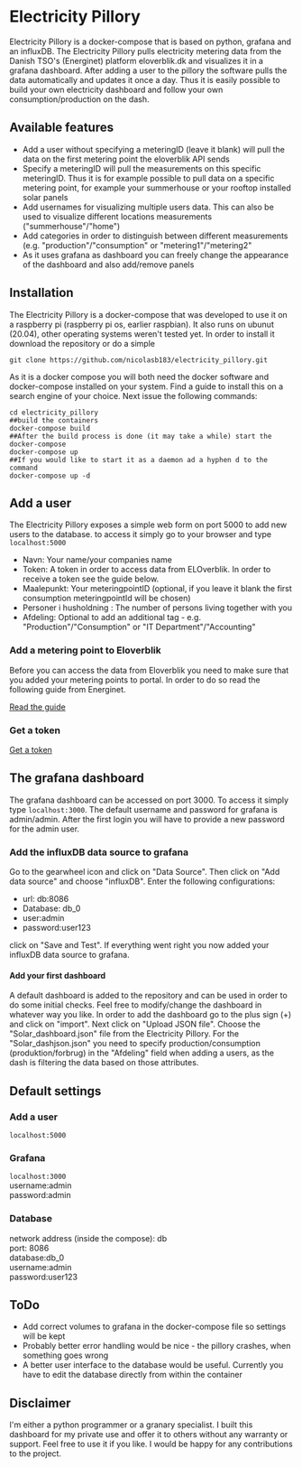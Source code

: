 
# Electricity Pillory
Electricity Pillory is a docker-compose that is based on python, grafana and an influxDB. The Electricity Pillory pulls electricity metering data from the Danish TSO's (Energinet) platform eloverblik.dk and visualizes it in a grafana dashboard. After adding a user to the pillory the software pulls the data automatically and updates it once a day. Thus it is easily possible to build your own electricity dashboard and follow your own consumption/production on the dash. 

## Available features
- Add a user without specifying a meteringID (leave it blank) will pull the data on the first metering point the eloverblik API sends
- Specify a meteringID will pull the measurements on this specific meteringID. Thus it is for example possible to pull data on a specific metering point, for example your summerhouse or your rooftop installed solar panels
- Add usernames for visualizing multiple users data. This can also be used to visualize different locations measurements ("summerhouse"/"home")
- Add categories in order to distinguish between different measurements (e.g. "production"/"consumption" or "metering1"/"metering2"
- As it uses grafana as dashboard you can freely change the appearance of the dashboard and also add/remove panels
## Installation
The Electricity Pillory is a docker-compose that was developed to use it on a raspberry pi (raspberry pi os, earlier raspbian). It also runs on ubunut (20.04), other operating systems weren't tested yet. 
In order to install it download the repository or do a simple 
```
git clone https://github.com/nicolasb183/electricity_pillory.git
```

As it is a docker compose you will both need the docker software and docker-compose installed on your system. Find a guide to install this on a search engine of your choice. 
Next issue the following commands:
```##cd into the electricity pillory folder
cd electricity_pillory
##build the containers
docker-compose build
##After the build process is done (it may take a while) start the docker-compose
docker-compose up
##If you would like to start it as a daemon ad a hyphen d to the command
docker-compose up -d
```
## Add a user
The Electricity Pillory exposes a simple web form on port 5000 to add new users to the database. to access it simply go to your browser and type  
```localhost:5000```
- Navn: Your name/your companies name
- Token: A token in order to access data from ELOverblik. In order to receive a token see the guide below. 
- Maalepunkt: Your meteringpointID (optional, if you leave it blank the first consumption meteringpointId will be chosen)
- Personer i husholdning : The number of persons living together with you
- Afdeling: Optional to add an additional tag - e.g. "Production"/"Consumption" or "IT Department"/"Accounting"

### Add a metering point to Eloverblik
Before you can access the data from Eloverblik you need to make sure that you added your metering points to portal. In order to do so read the following guide from Energinet. 

[Read the guide](https://energinet.dk/-/media/1C8ECDF4A59C4568A5C05798E4D2B5BD.pdf)
### Get a token

[Get a token](https://energinet.dk/-/media/89C11ABC00C84D4CA8B3B96819169A44.pdf)
## The grafana dashboard
The grafana dashboard can be accessed on port 3000. To access it simply type ```localhost:3000```. The default username and password for grafana is admin/admin. After the first login you will have to provide a new password for the admin user. 
### Add the influxDB data source to grafana
Go to the gearwheel icon and click on "Data Source". Then click on "Add data source" and choose "influxDB". Enter the following configurations:
- url: db:8086
- Database: db_0
- user:admin
- password:user123

click on "Save and Test". If everything went right you now added your influxDB data source to grafana. 
#### Add your first dashboard
A default dashboard is added to the repository and can be used in order to do some initial checks. Feel free to modify/change the dashboard in whatever way you like. In order to add the dashboard go to the plus sign (+) and click on "import". Next click on "Upload JSON file". Choose the "Solar_dashboard.json" file from the Electricity Pillory. For the "Solar_dashjson.json" you need to specify production/consumption (produktion/forbrug) in the "Afdeling" field when adding a users, as the dash is filtering the data based on those attributes. 
## Default settings
### Add a user
```localhost:5000```
### Grafana
```localhost:3000```  
username:admin  
password:admin  
### Database
network address (inside the compose): db  
port: 8086  
database:db_0  
username:admin  
password:user123 
## ToDo
- Add correct volumes to grafana in the docker-compose file so settings will be kept
- Probably better error handling would be nice - the pillory crashes, when something goes wrong
- A better user interface to the database would be useful. Currently you have to edit the database directly from within the container
## Disclaimer
I'm either a python programmer or a granary specialist. I built this dashboard for my private use and offer it to others without any warranty or support. Feel free to use it if you like. I would be happy for any contributions to the project. 

